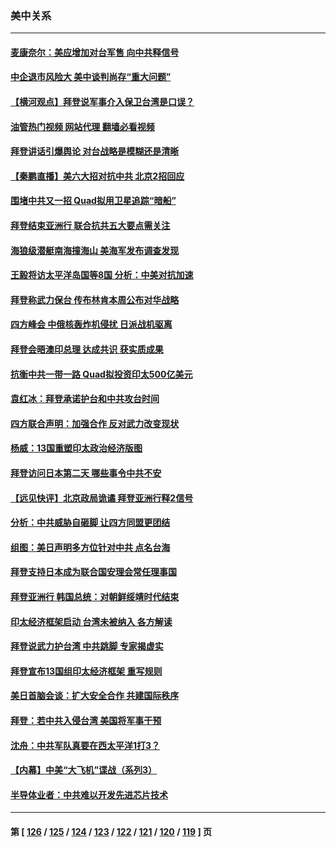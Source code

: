 ### 美中关系
---
#### [麦康奈尔：美应增加对台军售 向中共释信号](../../pages/nf1412576/n13744626.md?05251245) 
#### [中企退市风险大 美中谈判尚存“重大问题”](../../pages/nf1412576/n13744554.md?05251245) 
#### [【横河观点】拜登说军事介入保卫台湾是口误？](../../pages/nf1412576/n13744504.md?05251245) 
#### [油管热门视频 网站代理 翻墙必看视频](http://209.222.30.114:81/youtube.html?05251245)
#### [拜登讲话引爆舆论 对台战略是模糊还是清晰](../../pages/nf1412576/n13744490.md?05251245) 
#### [【秦鹏直播】美六大招对抗中共 北京2招回应](../../pages/nf1412576/n13744499.md?05251245) 
#### [围堵中共又一招 Quad拟用卫星追踪“暗船”](../../pages/nf1412576/n13744412.md?05251245) 
#### [拜登结束亚洲行 联合抗共五大要点需关注](../../pages/nf1412576/n13744373.md?05251245) 
#### [海狼级潜艇南海撞海山 美海军发布调查发现](../../pages/nf1412576/n13744438.md?05251245) 
#### [王毅将访太平洋岛国等8国 分析：中美对抗加速](../../pages/nf1412576/n13743965.md?05251245) 
#### [拜登称武力保台 传布林肯本周公布对华战略](../../pages/nf1412576/n13744378.md?05251245) 
#### [四方峰会 中俄核轰炸机侵扰 日派战机驱离](../../pages/nf1412576/n13744375.md?05251245) 
#### [拜登会晤澳印总理 达成共识 获实质成果](../../pages/nf1412576/n13744230.md?05251245) 
#### [抗衡中共一带一路 Quad拟投资印太500亿美元](../../pages/nf1412576/n13744260.md?05251245) 
#### [袁红冰：拜登承诺护台和中共攻台时间](../../pages/nf1412576/n13744152.md?05251245) 
#### [四方联合声明：加强合作 反对武力改变现状](../../pages/nf1412576/n13744126.md?05251245) 
#### [杨威：13国重塑印太政治经济版图](../../pages/nf1412576/n13743953.md?05251245) 
#### [拜登访问日本第二天 哪些事令中共不安](../../pages/nf1412576/n13743822.md?05251245) 
#### [【远见快评】北京政局诡谲 拜登亚洲行释2信号](../../pages/nf1412576/n13743807.md?05251245) 
#### [分析：中共威胁自砸脚 让四方同盟更团结](../../pages/nf1412576/n13743783.md?05251245) 
#### [组图：美日声明多方位针对中共 点名台海](../../pages/nf1412576/n13743686.md?05251245) 
#### [拜登支持日本成为联合国安理会常任理事国](../../pages/nf1412576/n13743703.md?05251245) 
#### [拜登亚洲行 韩国总统：对朝鲜绥靖时代结束](../../pages/nf1412576/n13743551.md?05251245) 
#### [印太经济框架启动 台湾未被纳入 各方解读](../../pages/nf1412576/n13743641.md?05251245) 
#### [拜登说武力护台湾 中共跳脚 专家揭虚实](../../pages/nf1412576/n13743620.md?05251245) 
#### [拜登宣布13国组印太经济框架 重写规则](../../pages/nf1412576/n13743484.md?05251245) 
#### [美日首脑会谈：扩大安全合作 共建国际秩序](../../pages/nf1412576/n13743420.md?05251245) 
#### [拜登：若中共入侵台湾 美国将军事干预](../../pages/nf1412576/n13743353.md?05251245) 
#### [沈舟：中共军队真要在西太平洋1打3？](../../pages/nf1412576/n13743214.md?05251245) 
#### [【内幕】中美“大飞机”谍战（系列3）](../../pages/nf1412576/n13743245.md?05251245) 
#### [半导体业者：中共难以开发先进芯片技术](../../pages/nf1412576/n13743079.md?05251245) 

---
#### 第 [ [126](./126.md?05251245) / [125](./125.md?05251245) / [124](./124.md?05251245) / [123](./123.md?05251245) / [122](./122.md?05251245) / [121](./121.md?05251245) / [120](./120.md?05251245) / [119](./119.md?05251245) ] 页
